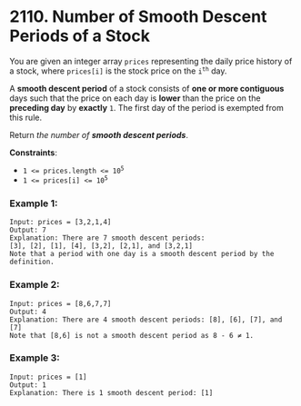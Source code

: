 # 2110. Number of Smooth Descent Periods of a Stock

You are given an integer array `prices` representing the daily price history of a stock, where `prices[i]` is the stock price on the <code>i<sup>th<sup></code> day.

A **smooth descent period** of a stock consists of **one or more contiguous** days such that the price on each day is **lower** than the price on the **preceding day** by **exactly** `1`. The first day of the period is exempted from this rule.

Return *the number of* ***smooth descent periods***.

**Constraints**:
- <code>1 <= prices.length <= 10<sup>5</sup></code>
- <code>1 <= prices[i] <= 10<sup>5</sup></code>

### Example 1:
```
Input: prices = [3,2,1,4]
Output: 7
Explanation: There are 7 smooth descent periods:
[3], [2], [1], [4], [3,2], [2,1], and [3,2,1]
Note that a period with one day is a smooth descent period by the definition.
```

### Example 2:
```
Input: prices = [8,6,7,7]
Output: 4
Explanation: There are 4 smooth descent periods: [8], [6], [7], and [7]
Note that [8,6] is not a smooth descent period as 8 - 6 ≠ 1.
```

### Example 3:
```
Input: prices = [1]
Output: 1
Explanation: There is 1 smooth descent period: [1]
```
